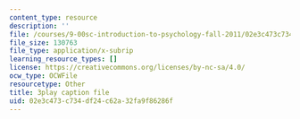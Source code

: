 ```yaml
---
content_type: resource
description: ''
file: /courses/9-00sc-introduction-to-psychology-fall-2011/02e3c473c734df24c62a32fa9f86286f_qZdm4mpQA_8.srt
file_size: 130763
file_type: application/x-subrip
learning_resource_types: []
license: https://creativecommons.org/licenses/by-nc-sa/4.0/
ocw_type: OCWFile
resourcetype: Other
title: 3play caption file
uid: 02e3c473-c734-df24-c62a-32fa9f86286f
---
```

